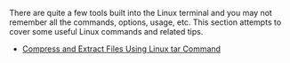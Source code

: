 <!-- TITLE: Linux Tips & Tricks -->

There are quite a few tools built into the Linux terminal and you may not remember all the commands, options, usage, etc. This section attempts to cover some useful Linux commands and related tips.

* [Compress and Extract Files Using Linux tar Command](https://wiki.assistweb.co/linux-tips-tricks/compress-extract-files-using-linux-tar-command)
